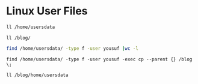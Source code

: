 # Linux User Files
```bash
ll /home/usersdata
```
```
ll /blog/
```
```bash
find /home/usersdata/ -type f -user yousuf |wc -l
```
```
find /home/usersdata/ -type f -user yousuf -exec cp --parent {} /blog \;
```
```
ll /blog/home/usersdata
```
